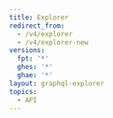 ```yaml
---
title: Explorer
redirect_from:
  - /v4/explorer
  - /v4/explorer-new
versions:
  fpt: '*'
  ghes: '*'
  ghae: '*'
layout: graphql-explorer
topics:
  - API
---
```


